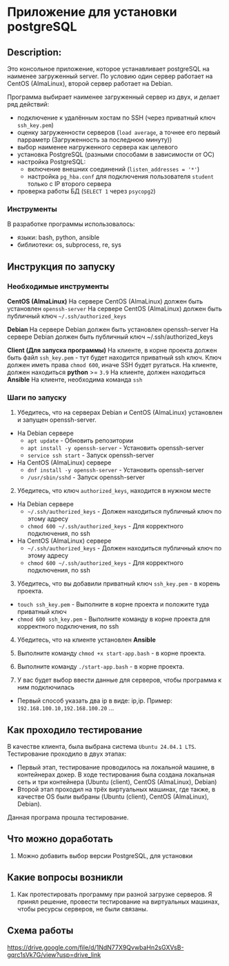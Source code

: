 # Приложение для установки postgreSQL

## Description:
Это консольное приложение, которое устанавливает postgreSQL на наименее загруженный server. По условию один сервер работает на CentOS (AlmaLinux), второй сервер работает на Debian.

Программа выбирает наименее загруженный сервер из двух, и делает ряд действий:
- подключение к удалённым хостам по SSH (через приватный ключ `ssh_key.pem`)
- оценку загруженности серверов (`load average`, а точнее его первый парраметр (Загруженность за последнюю минуту))
- выбор наименее нагруженного сервера как целевого
- установка PostgreSQL (разными способами в зависимости от ОС)
- настройка PostgreSQL:
  - включение внешних соединений (`listen_addresses = '*'`)
  - настройка `pg_hba.conf` для подключения пользователя `student` только с IP второго сервера
- проверка работы БД (`SELECT 1` через `psycopg2`)

### Инструменты
В разработке программы использовалось:
- языки: bash, python, ansible
- библиотеки: os, subprocess, re, sys

## Инструкция по запуску

### Необходимые инструменты

**CentOS (AlmaLinux)**
На сервере CentOS (AlmaLinux) должен быть установлен `openssh-server`
На сервере CentOS (AlmaLinux) должен быть публичный ключ `~/.ssh/authorized_keys`

**Debian**
На сервере Debian должен быть установлен openssh-server
На сервере Debian должен быть публичный ключ ~/.ssh/authorized_keys

**Client (Для запуска программы)**
На клиенте, в корне проекта должен быть файл `ssh_key.pem` - тут будет находится приватный ssh ключ. 
Ключ должен иметь права `chmod 600`, иначе SSH будет ругаться.
На клиенте, должен находиться **python** >= `3.9`
На клиенте, должен находиться **Ansible**
На клиенте, необходима команда `ssh`

### Шаги по запуску

1. Убедитесь, что на серверах Debian и CentOS (AlmaLinux) установлен и запущен openssh-server.
- На Debian сервере
    - `apt update` - Обновить репозитории
    - `apt install -y openssh-server` - Установить openssh-server 
    - `service ssh start` - Запуск openssh-server 
- На CentOS (AlmaLinux) сервере
    - `dnf install -y openssh-server` - Установить openssh-server 
    - `/usr/sbin/sshd` - Запуск openssh-server 

2. Убедитесь, что ключ `authorized_keys`, находится в нужном месте
- На Debian сервере
    - `~/.ssh/authorized_keys` - Должен находиться публичный ключ по этому адресу
    - `chmod 600 ~/.ssh/authorized_keys` - Для корректного подключения, по ssh
- На CentOS (AlmaLinux) сервере
    - `~/.ssh/authorized_keys` - Должен находиться публичный ключ по этому адресу
    - `chmod 600 ~/.ssh/authorized_keys` - Для корректного подключения, по ssh

3. Убедитесь, что вы добавили приватный ключ `ssh_key.pem` - в корень проекта.
- `touch ssh_key.pem` - Выполните в корне проекта и положите туда приватный ключ
- `chmod 600 ssh_key.pem` - Выполните команду в корне проекта для корректного подключения, по ssh

4. Убедитесь, что на клиенте установлен **Ansible**

5. Выполните команду `chmod +x start-app.bash` - в корне проекта.

6. Выполните команду `./start-app.bash` - в корне проекта.

7. У вас будет выбор ввести данные для серверов, чтобы программа к ним подключилась
- Первый способ указать два ip в виде: ip,ip. Пример: `192.168.100.10,192.168.100.20`
...

## Как проходило тестирование
В качестве клиента, была выбрана система `Ubuntu 24.04.1 LTS`.
Тестирование проходило в двух этапах:
- Первый этап, тестирование проводилось на локальной машине, в контейнерах докер. В ходе тестирования была создана локальная сеть и три контейнера (Ubuntu (client), CentOS (AlmaLinux), Debian)
- Второй этап проходил на трёх виртуальных машинах, где также, в качестве OS были выбраны (Ubuntu (client), CentOS (AlmaLinux), Debian).

Данная програма прошла тестирование.

## Что можно доработать
1. Можно добавить выбор версии PostgreSQL, для установки

## Какие вопросы возникли
1. Как протестировать программу при разной загрузке серверов. Я принял решение, провести тестирование на виртуальных машинах, чтобы ресурсы серверов, не были связаны.


## Схема работы
https://drive.google.com/file/d/1NdN77X9QvwbaHn2sGXVsB-gqrc1sVk7G/view?usp=drive_link
